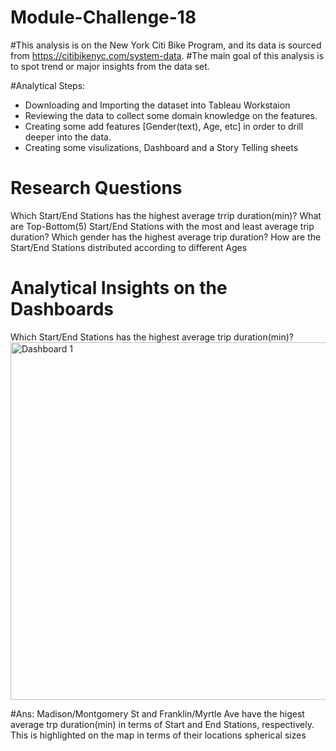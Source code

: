 # Module-Challenge-18
#This analysis is on the New York Citi Bike Program, and its data is sourced from https://citibikenyc.com/system-data.
#The main goal of this analysis is to spot trend or major insights from the data set.

#Analytical Steps:
- Downloading and Importing the dataset into Tableau Workstaion
- Reviewing the data to collect some domain knowledge on the features.
- Creating some add features [Gender(text), Age, etc] in order to drill deeper into the data.
- Creating some visulizations, Dashboard and a Story Telling sheets

# Research Questions
Which Start/End Stations has the highest average trrip duration(min)?
What are Top-Bottom(5) Start/End Stations with the most and least average trip duration?
Which gender has the highest average trip duration?
How are the Start/End Stations distributed according to different Ages

# Analytical Insights on the Dashboards
Which Start/End Stations has the highest average trip duration(min)?
<img width="572" alt="Dashboard 1" src="https://github.com/Dozie87/Module-Challenge-18/assets/73558689/ab4280a8-1662-466b-9920-28fa0cd5db60">

#Ans: Madison/Montgomery St and Franklin/Myrtle Ave have the higest average trp duration(min) in terms of Start and End Stations, respectively. This is highlighted on the map in terms of their locations spherical sizes 
